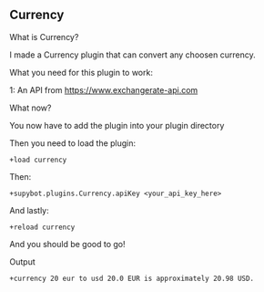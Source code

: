 ## Currency

What is Currency?

I made a Currency plugin that can convert any choosen currency.

What you need for this plugin to work:

1: An API from https://www.exchangerate-api.com

What now?

You now have to add the plugin into your plugin directory

Then you need to load the plugin:

`+load currency`

Then:

`+supybot.plugins.Currency.apiKey <your_api_key_here>`

And lastly:

`+reload currency`

And you should be good to go!

Output

`+currency 20 eur to usd
20.0 EUR is approximately 20.98 USD.`
